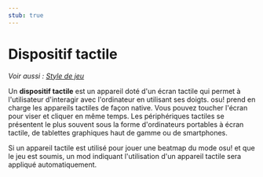 ```yaml
---
stub: true
---
```


# Dispositif tactile

*Voir aussi : [Style de jeu](/wiki/Play_style)*

Un **dispositif tactile** est un appareil doté d'un écran tactile qui permet à l'utilisateur d'interagir avec l'ordinateur en utilisant ses doigts. osu! prend en charge les appareils tactiles de façon native. Vous pouvez toucher l'écran pour viser et cliquer en même temps. Les périphériques tactiles se présentent le plus souvent sous la forme d'ordinateurs portables à écran tactile, de tablettes graphiques haut de gamme ou de smartphones.

Si un appareil tactile est utilisé pour jouer une beatmap du mode osu! et que le jeu est soumis, un mod indiquant l'utilisation d'un appareil tactile sera appliqué automatiquement.
